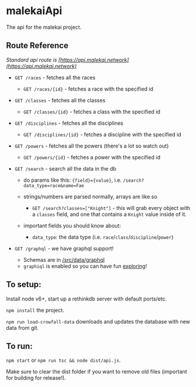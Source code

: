 # malekaiApi

The api for the malekai project.

## Route Reference
*Standard api route is [https://api.malekai.network](https://api.malekai.network)*

 - `GET /races` - fetches all the races
   - `GET /races/{id}` - fetches a race with the specified id
  
 - `GET /classes` - fetches all the classes
   - `GET /classes/{id}` - fetches a class with the specified id

 - `GET /disciplines` - fetches all the disciplines
   - `GET /disciplines/{id}` - fetches a discipline with the specified id

 - `GET /powers` - fetches all the powers (there's a lot so watch out)
   - `GET /powers/{id}` - fetches a power with the specified id

 - `GET /search` - search all the data in the db
   - do params like this: `{field}={value}`, i.e. `/search?data_type=race&name=Fae`

   - strings/numbers are parsed normally, arrays are like so

     - `GET /search?classes=["Knight"]` - this will grab every object with a `classes` field, and one that contains
      a `Knight` value inside of it.

   - important fields you should know about:
     - `data_type`: the data type (i.e. `race`/`class`/`discipline`/`power`)

 - `GET /graphql` - we have graphql support!
   - Schemas are in [/src/data/graphql](/src/data/graphql)
   - `graphiql` is enabled so you can have fun [exploring](https://api.malekai.network/graphql)!

## To setup:

Install node v6+, start up a rethinkdb server with default ports/etc.

`npm install` the project.

`npm run load-crowfall-data` downloads and updates the database with new data from git.

## To run:

`npm start` or `npm run tsc && node dist/api.js`.

Make sure to clear the dist folder if you want to remove old files (important for building
for release!).
